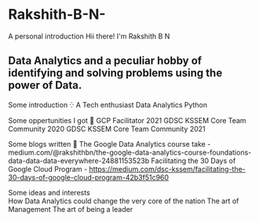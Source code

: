 # Rakshith-B-N-
A personal introduction 
Hii there! I'm Rakshith B N 

## Data Analytics and a peculiar hobby of identifying and solving problems using the power of Data. 

Some introduction ⁛
A Tech enthusiast 
Data Analytics 
Python

Some oppertunities I got 🎉
GCP Facilitator 2021
GDSC KSSEM Core Team Community 2020
GDSC KSSEM Core Team Community 2021

Some blogs written 🔅
The Google Data Analytics course take - medium.com/@rakshithbn/the-google-data-analytics-course-foundations-data-data-data-everywhere-24881153523b
Facilitating the 30 Days of Google Cloud Program - https://medium.com/dsc-kssem/facilitating-the-30-days-of-google-cloud-program-42b3f51c960

Some ideas and interests  
How Data Analytics could change the very core of the nation 
The art of Management 
The art of being a leader
